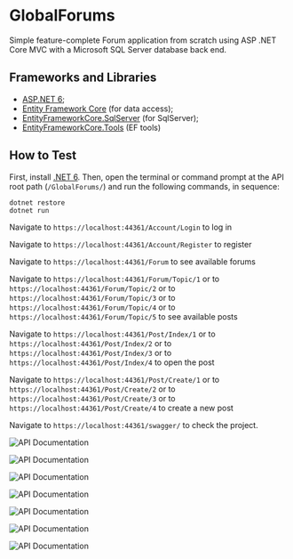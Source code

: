 # GlobalForums
Simple feature-complete Forum application from scratch using ASP .NET Core MVC with a Microsoft SQL Server database back end. 

## Frameworks and Libraries
- [ASP.NET 6](https://docs.microsoft.com/en-us/aspnet/core/?view=aspnetcore-6.0);
- [Entity Framework Core](https://docs.microsoft.com/en-us/ef/core/) (for data access);
- [EntityFrameworkCore.SqlServer](https://www.nuget.org/packages/Microsoft.Entity) (for SqlServer);
- [EntityFrameworkCore.Tools](https://docs.microsoft.com/en-us/ef/core/cli/) (EF tools)

## How to Test

First, install [.NET 6](https://dotnet.microsoft.com/download/dotnet/6.0). Then, open the terminal or command prompt at the API root path (```/GlobalForums/```) and run the following commands, in sequence:

```
dotnet restore
dotnet run
```

Navigate to ```https://localhost:44361/Account/Login``` to log in

Navigate to ```https://localhost:44361/Account/Register``` to register

Navigate to ```https://localhost:44361/Forum``` to see available forums

Navigate to ```https://localhost:44361/Forum/Topic/1``` or to ```https://localhost:44361/Forum/Topic/2``` 
or to ```https://localhost:44361/Forum/Topic/3``` or to ```https://localhost:44361/Forum/Topic/4``` 
or to ```https://localhost:44361/Forum/Topic/5``` to see available posts

Navigate to ```https://localhost:44361/Post/Index/1``` or to ```https://localhost:44361/Post/Index/2``` 
or to ```https://localhost:44361/Post/Index/3``` or to ```https://localhost:44361/Post/Index/4``` to open the post

Navigate to ```https://localhost:44361/Post/Create/1``` or to ```https://localhost:44361/Post/Create/2```
or to ```https://localhost:44361/Post/Create/3``` or to ```https://localhost:44361/Post/Create/4``` to create a new post

Navigate to ```https://localhost:44361/swagger/``` to check the project.

![API Documentation](https://github.com/mariiafit/GlobalForums/blob/master/images/swagger_1.png)

![API Documentation](https://github.com/mariiafit/GlobalForums/blob/master/images/swagger_2.png)

![API Documentation](https://github.com/mariiafit/GlobalForums/blob/master/images/swagger_3.png)

![API Documentation](https://github.com/mariiafit/GlobalForums/blob/master/images/swagger_4.png)

![API Documentation](https://github.com/mariiafit/GlobalForums/blob/master/images/swagger_5.png)

![API Documentation](https://github.com/mariiafit/GlobalForums/blob/master/images/swagger_6.png)

![API Documentation](https://github.com/mariiafit/GlobalForums/blob/master/images/swagger_7.png)
